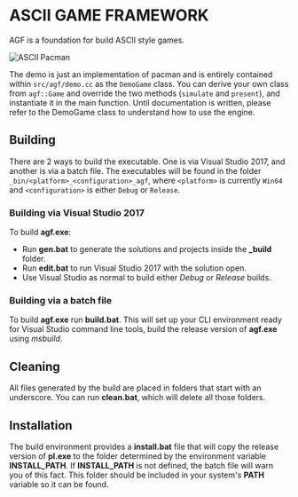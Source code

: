 # ASCII GAME FRAMEWORK

AGF is a foundation for build ASCII style games.

![ASCII Pacman](https://i.imgur.com/bYhy97Q.png)

The demo is just an implementation of pacman and is entirely contained within `src/agf/demo.cc` as the `DemoGame` class.  You can derive
your own class from `agf::Game` and override the two methods (`simulate` and `present`), and instantiate it in the main function.  Until
documentation is written, please refer to the DemoGame class to understand how to use the engine.

## Building

There are 2 ways to build the executable.  One is via Visual Studio 2017, and another is via a batch file.  The
executables will be found in the folder `_bin/<platform>_<configuration>_agf`, where `<platform>` is currently `Win64` and `<configuration>` is either `Debug` or `Release`.

### Building via Visual Studio 2017

To build **agf.exe**:

* Run **gen.bat** to generate the solutions and projects inside the **_build** folder.
* Run **edit.bat** to run Visual Studio 2017 with the solution open.
* Use Visual Studio as normal to build either _Debug_ or _Release_ builds.

### Building via a batch file

To build **agf.exe** run **build.bat**.  This will set up your CLI environment ready for Visual Studio command line tools,
build the release version of **agf.exe** using _msbuild_.

## Cleaning

All files generated by the build are placed in folders that start with an underscore.  You can run **clean.bat**, which
will delete all those folders.

## Installation

The build environment provides a **install.bat** file that will copy the release version of **pl.exe** to the folder
determined by the environment variable **INSTALL_PATH**.  If **INSTALL_PATH** is not defined, the batch file will
warn you of this fact.  This folder should be included in your system's **PATH** variable so it can be found.

